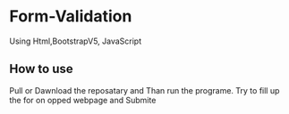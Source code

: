 # Form-Validation
Using Html,BootstrapV5, JavaScript

## How to use
Pull or Dawnload the reposatary and Than run the programe.
Try to fill up the for on opped webpage and Submite
